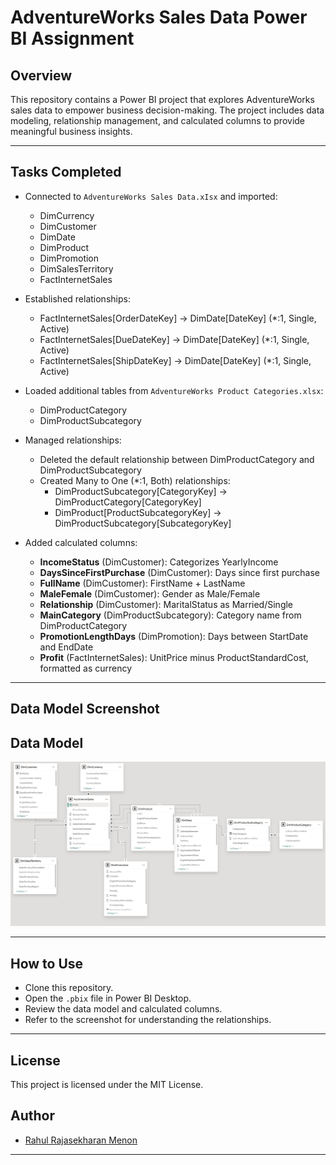 # AdventureWorks Sales Data Power BI Assignment

## Overview

This repository contains a Power BI project that explores AdventureWorks sales data to empower business decision-making. The project includes data modeling, relationship management, and calculated columns to provide meaningful business insights.

---

## Tasks Completed

- Connected to `AdventureWorks Sales Data.xIsx` and imported:
  - DimCurrency
  - DimCustomer
  - DimDate
  - DimProduct
  - DimPromotion
  - DimSalesTerritory
  - FactInternetSales

- Established relationships:
  - FactInternetSales[OrderDateKey] → DimDate[DateKey] (*:1, Single, Active)
  - FactInternetSales[DueDateKey] → DimDate[DateKey] (*:1, Single, Active)
  - FactInternetSales[ShipDateKey] → DimDate[DateKey] (*:1, Single, Active)

- Loaded additional tables from `AdventureWorks Product Categories.xlsx`:
  - DimProductCategory
  - DimProductSubcategory

- Managed relationships:
  - Deleted the default relationship between DimProductCategory and DimProductSubcategory
  - Created Many to One (*:1, Both) relationships:
    - DimProductSubcategory[CategoryKey] → DimProductCategory[CategoryKey]
    - DimProduct[ProductSubcategoryKey] → DimProductSubcategory[SubcategoryKey]

- Added calculated columns:
  - **IncomeStatus** (DimCustomer): Categorizes YearlyIncome
  - **DaysSinceFirstPurchase** (DimCustomer): Days since first purchase
  - **FullName** (DimCustomer): FirstName + LastName
  - **MaleFemale** (DimCustomer): Gender as Male/Female
  - **Relationship** (DimCustomer): MaritalStatus as Married/Single
  - **MainCategory** (DimProductSubcategory): Category name from DimProductCategory
  - **PromotionLengthDays** (DimPromotion): Days between StartDate and EndDate
  - **Profit** (FactInternetSales): UnitPrice minus ProductStandardCost, formatted as currency

---

## Data Model Screenshot


## Data Model

![Data Model Screenshot](datamodel.png)


---

## How to Use

- Clone this repository.
- Open the `.pbix` file in Power BI Desktop.
- Review the data model and calculated columns.
- Refer to the screenshot for understanding the relationships.

---

## License

This project is licensed under the MIT License.

## Author

- [Rahul Rajasekharan Menon](https://github.com/RahulRmCoder)

---
